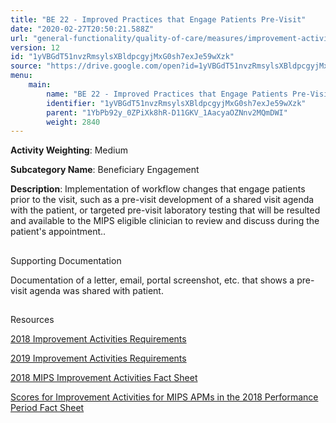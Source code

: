 ```yaml
---
title: "BE 22 - Improved Practices that Engage Patients Pre-Visit"
date: "2020-02-27T20:50:21.588Z"
url: "general-functionality/quality-of-care/measures/improvement-activities-measures/2018-improvement-activities/be-22-improved-practices-that-engage-patients-pre-visit.html"
version: 12
id: "1yVBGdT51nvzRmsylsXBldpcgyjMxG0sh7exJe59wXzk"
source: "https://drive.google.com/open?id=1yVBGdT51nvzRmsylsXBldpcgyjMxG0sh7exJe59wXzk"
menu:
    main:
        name: "BE 22 - Improved Practices that Engage Patients Pre-Visit"
        identifier: "1yVBGdT51nvzRmsylsXBldpcgyjMxG0sh7exJe59wXzk"
        parent: "1YbPb92y_0ZPiXk8hR-D11GKV_1AacyaOZNnv2MQmDWI"
        weight: 2840
---
```









**Activity Weighting**: Medium

**Subcategory Name**: Beneficiary Engagement

**Description**: Implementation of workflow changes that engage patients prior to the visit, such as a pre-visit development of a shared visit agenda with the patient, or targeted pre-visit laboratory testing that will be resulted and available to the MIPS eligible clinician to review and discuss during the patient's appointment..







## 

Supporting Documentation

Documentation of a letter, email, portal screenshot, etc. that shows a pre-visit agenda was shared with patient.







## 

Resources

[2018 Improvement Activities Requirements](https://qpp.cms.gov/mips/improvement-activities?py=2018)

[2019 Improvement Activities Requirements](https://qpp.cms.gov/mips/improvement-activities?py=2019)

[2018 MIPS Improvement Activities Fact Sheet](https://qpp.cms.gov/resource/2018%20MIPS%20Improvement%20Activities%20Fact%20Sheet)

[Scores for Improvement Activities for MIPS APMs in the 2018 Performance Period Fact Sheet](https://qpp.cms.gov/resource/2018%20MIPS%20APMs%20improvement%20Activities%20scores%20fact%20sheet)

